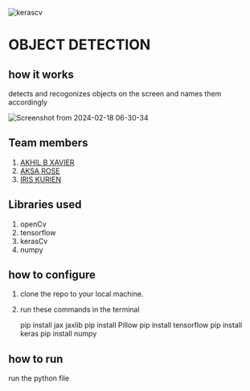 
![kerascv](https://github.com/TH-Activities/saturday-hack-night-template/assets/117498997/8a64f118-b69d-4bd7-b59b-a28becafe0dd)



# OBJECT DETECTION
## how it works
detects and recogonizes objects on the screen and names them accordingly


![Screenshot from 2024-02-18 06-30-34](https://github.com/irisxvii/shn-kerascv/assets/140954119/430725d9-5dd8-4cbc-b115-5f40f3d4ea17)


## Team members
1. [AKHIL B XAVIER](https://github.com/winter-x64)
2. [AKSA ROSE](https://github.com/AksaRose)
3. [IRIS KURIEN](https://github.com/irisxvii)
   
## Libraries used
1. openCv
2. tensorflow
3. kerasCv
4. numpy

## how to configure
1. clone the repo to your local machine.
2. run these commands in the terminal
   
   pip install jax jaxlib
   pip install Pillow
   pip install tensorflow
   pip install keras
   pip install numpy

## how to run
run the python file
